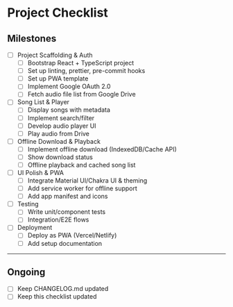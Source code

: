 # Project Checklist

## Milestones

- [ ] Project Scaffolding & Auth
  - [ ] Bootstrap React + TypeScript project
  - [ ] Set up linting, prettier, pre-commit hooks
  - [ ] Set up PWA template
  - [ ] Implement Google OAuth 2.0
  - [ ] Fetch audio file list from Google Drive

- [ ] Song List & Player
  - [ ] Display songs with metadata
  - [ ] Implement search/filter
  - [ ] Develop audio player UI
  - [ ] Play audio from Drive

- [ ] Offline Download & Playback
  - [ ] Implement offline download (IndexedDB/Cache API)
  - [ ] Show download status
  - [ ] Offline playback and cached song list

- [ ] UI Polish & PWA
  - [ ] Integrate Material UI/Chakra UI & theming
  - [ ] Add service worker for offline support
  - [ ] Add app manifest and icons

- [ ] Testing
  - [ ] Write unit/component tests
  - [ ] Integration/E2E flows

- [ ] Deployment
  - [ ] Deploy as PWA (Vercel/Netlify)
  - [ ] Add setup documentation

---

## Ongoing

- [ ] Keep CHANGELOG.md updated
- [ ] Keep this checklist updated
